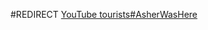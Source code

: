 #REDIRECT [YouTube tourists#AsherWasHere](https://2b2t.miraheze.org/wiki/YouTube_tourists#AsherWasHere)